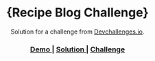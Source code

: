 <!-- Please update value in the {}  -->

<h1 align="center">{Recipe Blog Challenge}</h1>

<div align="center">
   Solution for a challenge from  <a href="http://devchallenges.io" target="_blank">Devchallenges.io</a>.
</div>

<div align="center">
  <h3>
    <a href="https://www.figma.com/file/2jVBTSKeCYF0dIN6fi0stX/recipe-blog-challenge?mode=dev">
      Demo
    </a>
    <span> | </span>
    <a href="https://recipe-blog-challenge0.netlify.app/">
      Solution
    </a>
    <span> | </span>
    <a href="https://devchallenges.io/challenges/hhmesazsqgKXrTkYkt0U">
      Challenge
    </a>
  </h3>
</div>
